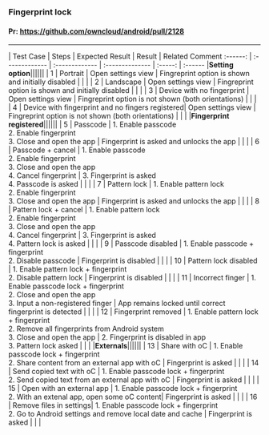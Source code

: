 ###  Fingerprint lock

#### Pr: https://github.com/owncloud/android/pull/2128 


---

 
| Test Case | Steps | Expected Result | Result | Related Comment
:------: | :------------- | :------------- | :-------------- | :-----: | :------
|**Setting option**||||||
| 1 | Portrait | Open settings view | Fingreprint option is shown and initially disabled |  |  |
| 2 | Landscape | Open settings view | Fingreprint option is shown and initially disabled  |  |  |
| 3 | Device with no fingerprint | Open settings view | Fingreprint option is not shown (both orientations)  |  |  |
| 4 | Device with fingerprint and no fingers registered| Open settings view | Fingreprint option is not shown (both orientations)  |  |  |
|**Fingerprint registered**||||||
| 5 | Passcode | 1. Enable passcode<br>2. Enable fingerprint<br>3. Close and open the app | Fingerprint is asked and unlocks the app  |  |  |
| 6 | Passcode + cancel | 1. Enable passcode<br>2. Enable fingerprint<br>3. Close and open the app<br>4. Cancel fingerprint | 3. Fingerprint is asked<br>4. Passcode is asked  |  |  |
| 7 | Pattern lock | 1. Enable pattern lock<br>2. Enable fingerprint<br>3. Close and open the app | Fingerprint is asked and unlocks the app  |  |  |
| 8 | Pattern lock + cancel | 1. Enable pattern lock<br>2. Enable fingerprint<br>3. Close and open the app<br>4. Cancel fingerprint | 3. Fingerprint is asked<br>4. Pattern lock is asked  |  |  |
| 9 | Passcode disabled | 1. Enable passcode + fingerprint<br>2. Disable passcode | Fingerprint is disabled  |  |  |
| 10 | Pattern lock disabled | 1. Enable pattern lock + fingerprint<br>2. Disable pattern lock | Fingerprint is disabled  |  |  |
| 11 | Incorrect finger | 1. Enable passcode lock + fingerprint<br>2. Close and open the app<br>3. Input a non-registered finger | App remains locked until correct fingerprint is detected |  |  |
| 12 | Fingerprint removed | 1. Enable pattern lock + fingerprint<br>2. Remove all fingerprints from Android system<br>3. Close and open the app | 2. Fingerprint is disabled in app<br>3. Pattern lock asked  |  |  |
|**Externals**||||||
| 13 | Share with oC | 1. Enable passcode lock + fingerprint<br>2. Share content from an external app with oC | Fingerprint is asked  |  |  |
| 14 | Send copied text with oC | 1. Enable passcode lock + fingerprint<br>2. Send copied text from an external app with oC | Fingerprint is asked  |  |  |
| 15 | Open with an external app | 1. Enable passcode lock + fingerprint<br>2. With an extenal app, open some oC content| Fingerprint is asked  |  |  |
| 16 | Remove files in settings| 1. Enable passcode lock + fingerprint<br>2. Go to Android settings and remove local date and cache | Fingerprint is asked  |  |  |

